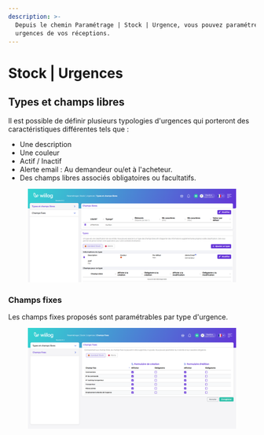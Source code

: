 ```yaml
---
description: >-
  Depuis le chemin Paramétrage | Stock | Urgence, vous pouvez paramétrer les
  urgences de vos réceptions.
---
```


# Stock | Urgences

## Types et champs libres

Il est possible de définir plusieurs typologies d'urgences qui porteront des caractéristiques différentes tels que :&#x20;

* Une description
* Une couleur
* Actif / Inactif
* Alerte email : Au demandeur ou/et à l'acheteur.
* Des champs libres associés obligatoires ou facultatifs.

<figure><img src="../../.gitbook/assets/image (166).png" alt=""><figcaption></figcaption></figure>



### Champs fixes

Les champs fixes proposés sont paramétrables par type d'urgence.&#x20;

<figure><img src="../../.gitbook/assets/image (167).png" alt=""><figcaption></figcaption></figure>
